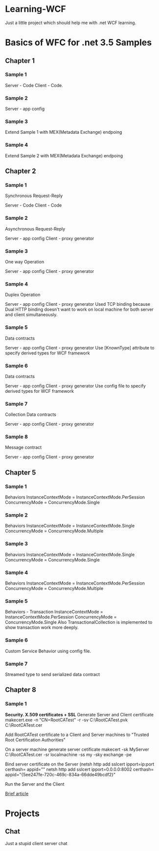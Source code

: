 # Learning-WCF
Just a little project which should help me with .net WCF learning.

# Basics of WFC for .net 3.5 Samples

## Chapter 1

### Sample 1

Server - Code 
Client - Code.

### Sample 2

Server - app config 

### Sample 3

Extend Sample 1 with MEX(Metadata Exchange) endpoing 

### Sample 4

Extend Sample 2 with MEX(Metadata Exchange) endpoing 

## Chapter 2

### Sample 1

Synchronous Request-Reply

Server - Code 
Client - Code

### Sample 2

Asynchronous Request-Reply

Server - app config 
Client - proxy generator

### Sample 3

One way Operation

Server - app config 
Client - proxy generator

### Sample 4

Duplex Operation

Server - app config 
Client - proxy generator
Used TCP binding because Dual HTTP binding doesn't want to work on local machine for both server and client simultaneously.

### Sample 5

Data contracts

Server - app config 
Client - proxy generator
Use [KnownType] attribute to specify derived types for WCF framework


### Sample 6

Data contracts

Server - app config 
Client - proxy generator
Use config file to specify derived types for WCF framework


### Sample 7

Collection Data contracts

Server - app config 
Client - proxy generator

### Sample 8

Message contract

Server - app config 
Client - proxy generator

## Chapter 5

### Sample 1

Behaviors 
InstanceContextMode = InstanceContextMode.PerSession
ConcurrencyMode = ConcurrencyMode.Single

### Sample 2

Behaviors 
InstanceContextMode = InstanceContextMode.Single
ConcurrencyMode = ConcurrencyMode.Multiple

### Sample 3

Behaviors 
InstanceContextMode = InstanceContextMode.Single
ConcurrencyMode = ConcurrencyMode.Single

### Sample 4

Behaviors 
InstanceContextMode = InstanceContextMode.PerSession
ConcurrencyMode = ConcurrencyMode.Multiple

### Sample 5

Behaviors - Transaction
InstanceContextMode = InstanceContextMode.PerSession
ConcurrencyMode = ConcurrencyMode.Single
Also TransactionalCollection is implemented to show transaction work more deeply.

### Sample 6

Custom Service Behavior using config file.

### Sample 7

Streamed type to send serialized data contract

## Chapter 8

### Sample 1

**Security. X.509 certificates + SSL**
Generate Server and Client certificate
makecert.exe -n "CN=RootCATest" -r -sv C:\RootCATest.pvk C:\RootCATest.cer

Add RootCATest certificate to a Client and Server machines to "Trusted Root Certification Authorities"

On a server machine generate server cetificate
makecert -sk MyServer C:\RootCATest.cer -sr localmachine -ss my -sky exchange -pe

Bind server certificate on the Server (netsh http add sslcert ipport=ip:port certhash=<cert thumbprint> appid="<your app id>"
netsh http add sslcert ipport=0.0.0.0:8002 certhash=<FIND IT> appid="{5ee247fe-720c-469c-834a-66dde49bcdf2}"

Run the Server and the Client 

[Brief article](https://msdn.microsoft.com/en-us/library/ff648498.aspx?f=255&MSPPError=-2147217396)

# Projects

## Chat

Just a stupid client server chat